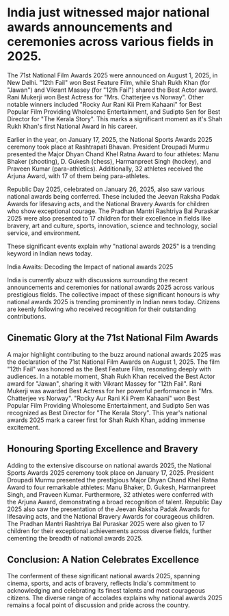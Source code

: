 # India just witnessed major national awards announcements and ceremonies across various fields in 2025.

The 71st National Film Awards 2025 were announced on August 1, 2025, in New Delhi. "12th Fail" won Best Feature Film, while Shah Rukh Khan (for "Jawan") and Vikrant Massey (for "12th Fail") shared the Best Actor award. Rani Mukerji won Best Actress for "Mrs. Chatterjee vs Norway". Other notable winners included "Rocky Aur Rani Kii Prem Kahaani" for Best Popular Film Providing Wholesome Entertainment, and Sudipto Sen for Best Director for "The Kerala Story". This marks a significant moment as it's Shah Rukh Khan's first National Award in his career.

Earlier in the year, on January 17, 2025, the National Sports Awards 2025 ceremony took place at Rashtrapati Bhavan. President Droupadi Murmu presented the Major Dhyan Chand Khel Ratna Award to four athletes: Manu Bhaker (shooting), D. Gukesh (chess), Harmanpreet Singh (hockey), and Praveen Kumar (para-athletics). Additionally, 32 athletes received the Arjuna Award, with 17 of them being para-athletes.

Republic Day 2025, celebrated on January 26, 2025, also saw various national awards being conferred. These included the Jeevan Raksha Padak Awards for lifesaving acts, and the National Bravery Awards for children who show exceptional courage. The Pradhan Mantri Rashtriya Bal Puraskar 2025 were also presented to 17 children for their excellence in fields like bravery, art and culture, sports, innovation, science and technology, social service, and environment.

These significant events explain why "national awards 2025" is a trending keyword in Indian news today.

India Awaits: Decoding the Impact of national awards 2025

India is currently abuzz with discussions surrounding the recent announcements and ceremonies for national awards 2025 across various prestigious fields. The collective impact of these significant honours is why national awards 2025 is trending prominently in Indian news today. Citizens are keenly following who received recognition for their outstanding contributions.

## Cinematic Glory at the 71st National Film Awards

A major highlight contributing to the buzz around national awards 2025 was the declaration of the 71st National Film Awards on August 1, 2025. The film "12th Fail" was honored as the Best Feature Film, resonating deeply with audiences. In a notable moment, Shah Rukh Khan received the Best Actor award for "Jawan", sharing it with Vikrant Massey for "12th Fail". Rani Mukerji was awarded Best Actress for her powerful performance in "Mrs. Chatterjee vs Norway". "Rocky Aur Rani Kii Prem Kahaani" won Best Popular Film Providing Wholesome Entertainment, and Sudipto Sen was recognized as Best Director for "The Kerala Story". This year's national awards 2025 mark a career first for Shah Rukh Khan, adding immense excitement.

## Honouring Sporting Excellence and Bravery

Adding to the extensive discourse on national awards 2025, the National Sports Awards 2025 ceremony took place on January 17, 2025. President Droupadi Murmu presented the prestigious Major Dhyan Chand Khel Ratna Award to four remarkable athletes: Manu Bhaker, D. Gukesh, Harmanpreet Singh, and Praveen Kumar. Furthermore, 32 athletes were conferred with the Arjuna Award, demonstrating a broad recognition of talent. Republic Day 2025 also saw the presentation of the Jeevan Raksha Padak Awards for lifesaving acts, and the National Bravery Awards for courageous children. The Pradhan Mantri Rashtriya Bal Puraskar 2025 were also given to 17 children for their exceptional achievements across diverse fields, further cementing the breadth of national awards 2025.

## Conclusion: A Nation Celebrates Excellence

The conferment of these significant national awards 2025, spanning cinema, sports, and acts of bravery, reflects India's commitment to acknowledging and celebrating its finest talents and most courageous citizens. The diverse range of accolades explains why national awards 2025 remains a focal point of discussion and pride across the country.
